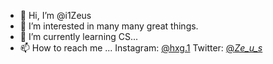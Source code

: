 - 👋 Hi, I’m @i1Zeus
- 👀 I’m interested in many many great things. 
- 🌱 I’m currently learning CS...
- 📫 How to reach me ...
Instagram: [@hxg.1](https://www.instagram.com/hxg.1/)
Twitter: [@_Ze_u_s_](https://twitter.com/_Ze_u_s_)

